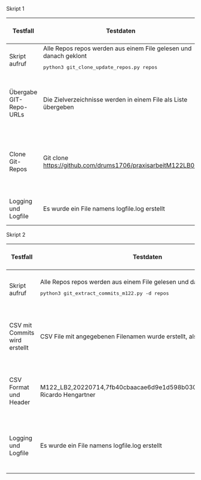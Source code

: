 Skript 1 

| Testfall | Testdaten | erwartetes Testresultat | erhaltenes Testresultat | Tester | Testdatum und Teststatus |
|  - | - | - | - | - | - |
| Skript aufruf | Alle Repos repos werden aus einem File gelesen und danach geklont<pre>python3 git_clone_update_repos.py repos</pre> | Alle Repos repos werden aus einem File gelesen und danach geklont | Alle Repos repos werden aus einem File gelesen und danach geklont | Ricardo Hengartner | Datum: 14.07.2022 Status: Bestanden
| Übergabe GIT-Repo-URLs |Die Zielverzeichnisse werden in einem File als Liste übergeben | Die GIT-Repo-URLs und ihre Zielverzeichnisse werden in einem File als Liste übergeben werden können. | Die GIT-Repo-URLs und ihre Zielverzeichnisse werden in einem File als Liste übergeben werden können. | Ricardo Hengartner | Datum: 14.07.2022 Status: Bestanden
| Clone Git-Repos |Git clone https://github.com/drums1706/praxisarbeitM122LB02 | Es müssen alle geklonten Git-Repos die nicht mehr gebraucht werden (da sie nicht mehr im input file sind), gelöscht werden. | Es müssen alle geklonten Git-Repos die nicht mehr gebraucht werden (da sie nicht mehr im input file sind), gelöscht werden. | Ricardo Hengartner | Datum: 14.07.2022 Status: Bestanden
| Logging und Logfile |Es wurde ein File namens logfile.log erstellt | Die Logs haben folgendes Format: DateTime:Loglevel:Message | 2022-07-14 23:22:51,069:INFO | Ricardo Hengartner | Datum: 14.07.2022 Status: Bestanden |

Skript 2

| Testfall | Testdaten | erwartetes Testresultat | erhaltenes Testresultat | Tester | Testdatum und Teststatus |
|  - | - | - | - | - | - |
| Skript aufruf | Alle Repos repos werden aus einem File gelesen und danach geklont<pre>python3 git_extract_commits_m122.py -d repos</pre> | Alle Repos aus ~/PATH/ werden gelesen und ein File /PATH/gitCommits.csv per default erstellt | Alle Repos aus ~/PATH/ werden gelesen und ein File /PATH/gitCommits.csv per default erstellt | Issaya Tubniyom | Datum: 14.07.2022 Status: Bestanden
| CSV mit Commits wird erstellt | CSV File mit angegebenen Filenamen wurde erstellt, also der definierte Pfad | Es kann unter dem definierten Pfad und definiertem Namen ein CSV File vorgefunden werden, welches alle Commits darin enthält. | Es kann unter dem definierten Pfad und definiertem Namen ein CSV File vorgefunden werden, welches alle Commits darin enthält. | Issaya Tubniyom | Datum: 14.07.2022 Status: Bestanden
| CSV Format und Header | M122_LB2,20220714,7fb40cbaacae6d9e1d598b030560117ccad28d63, Ricardo Hengartner | Der Header ist im CSV File oben in der richtigen Reihenfolge zusehen, darunter folgen die Commits welche dem genannten Format entsprechen. | Es kann unter dem definierten Pfad und definiertem Namen ein CSV File vorgefunden werden, welches alle Commits darin enthält. | Issaya Tubniyom | Datum: 14.07.2022 Status: Bestanden
| Logging und Logfile | Es wurde ein File namens logfile.log erstellt | Die Logs haben folgendes Format: DateTime:Loglevel:Message | Es kann unter dem definierten Pfad und definiertem Namen ein CSV File vorgefunden werden, welches alle Commits darin enthält. | Issaya Tubniyom | Datum: 14.07.2022 Status: Bestanden
